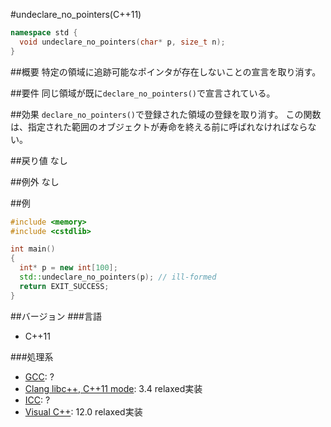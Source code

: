 #undeclare_no_pointers(C++11)
```cpp
namespace std {
  void undeclare_no_pointers(char* p, size_t n);
}
```

##概要
特定の領域に追跡可能なポインタが存在しないことの宣言を取り消す。

##要件
同じ領域が既に`declare_no_pointers()`で宣言されている。

##効果
`declare_no_pointers()`で登録された領域の登録を取り消す。
この関数は、指定された範囲のオブジェクトが寿命を終える前に呼ばれなければならない。

##戻り値
なし

##例外
なし

##例
```cpp
#include <memory>
#include <cstdlib>

int main()
{
  int* p = new int[100];
  std::undeclare_no_pointers(p); // ill-formed
  return EXIT_SUCCESS;
}
```

##バージョン
###言語
- C++11

###処理系
- [GCC](/implementation#gcc.md): ?
- [Clang libc++, C++11 mode](/implementation#clang.md): 3.4 relaxed実装
- [ICC](/implementation#icc.md): ?
- [Visual C++](/implementation#visual_cpp.md): 12.0 relaxed実装
